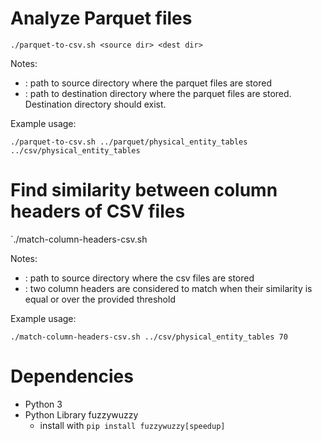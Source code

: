 # Analyze Parquet files

`./parquet-to-csv.sh <source dir> <dest dir>`

Notes:
- <source dir>: path to source directory where the parquet files are stored
- <dest dir>: path to destination directory where the parquet files are stored. Destination directory should exist.

Example usage:

`./parquet-to-csv.sh ../parquet/physical_entity_tables ../csv/physical_entity_tables`

# Find similarity between column headers of CSV files

`./match-column-headers-csv.sh <source dir> <match threshold>

Notes:
- <source dir>: path to source directory where the csv files are stored
- <match threshold>: two column headers are considered to match when their similarity is equal or over the provided threshold

Example usage:

`./match-column-headers-csv.sh ../csv/physical_entity_tables 70`

# Dependencies

- Python 3
- Python Library fuzzywuzzy
  - install with `pip install fuzzywuzzy[speedup]`
